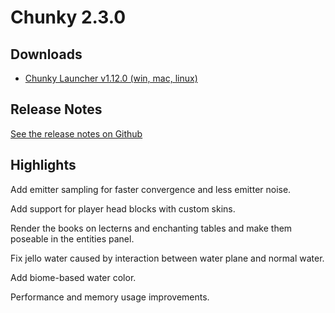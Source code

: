 Chunky 2.3.0
============

## Downloads

* [Chunky Launcher v1.12.0 (win, mac, linux)](https://chunkyupdate.lemaik.de/ChunkyLauncher.jar)

## Release Notes

[See the release notes on Github](https://github.com/chunky-dev/chunky/releases/tag/2.3.0)

## Highlights

Add emitter sampling for faster convergence and less emitter noise.

Add support for player head blocks with custom skins.

Render the books on lecterns and enchanting tables and make them poseable in the entities panel.

Fix jello water caused by interaction between water plane and normal water.

Add biome-based water color.

Performance and memory usage improvements.